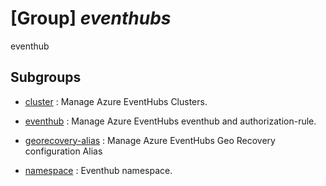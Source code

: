 # [Group] _eventhubs_

eventhub

## Subgroups

- [cluster](/Commands/eventhubs/cluster/readme.md)
: Manage Azure EventHubs Clusters.

- [eventhub](/Commands/eventhubs/eventhub/readme.md)
: Manage Azure EventHubs eventhub and authorization-rule.

- [georecovery-alias](/Commands/eventhubs/georecovery-alias/readme.md)
: Manage Azure EventHubs Geo Recovery configuration Alias

- [namespace](/Commands/eventhubs/namespace/readme.md)
: Eventhub namespace.
